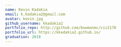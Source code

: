 ```yaml
---
name: Kevin Kadakia
email: k.kadakia2@gmail.com
avatar: kevin.jpg
github_username: kkadakia2
portfolio_repo: http://github.com/bowmanmc/cis2178
portfolio_url: https://kkadakia2.github.io/
graduation: 2018
---
```

